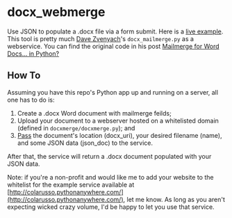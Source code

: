 # docx_webmerge
Use JSON to populate a .docx file via a form submit. Here is a [live example](http://www.qnamarkup.org/docxmerge/). This tool is pretty much [Dave Zvenyach](https://gist.github.com/vzvenyach)'s `docx_mailmerge.py` as a webservice. You can find the original code in his post [Mailmerge for Word Docs... in Python?](https://esq.io/blog/posts/python-docx-mailmerge/)

## How To

Assuming you have this repo's Python app up and running on a server, all one has to do is: 

1. Create a .docx Word document with mailmerge feilds; 
2. Upload your document to a webserver hosted on a whitelisted domain (defined in `docxmerge/docxmerge.py`); and 
3. [Pass](http://www.qnamarkup.org/docxmerge/) the document's location (docx_uri), your desired filename (name), and some JSON data (json_doc) to the service.

After that, the service will return a .docx document populated with your JSON data.

Note: if you're a non-profit and would like me to add your website to the whitelist for the example service available at [http://colarusso.pythonanywhere.com/](http://colarusso.pythonanywhere.com/), let me know. As long as you aren't expecting wicked crazy volume, I'd be happy to let you use that service.
